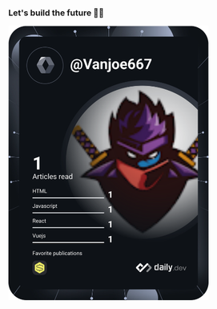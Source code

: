 ### Let's build the future ✌🏻

<!--
**vanjoe667/vanjoe667** is a ✨ _special_ ✨ repository because its `README.md` (this file) appears on your GitHub profile.

Here are some ideas to get you started:

- 🔭 I’m currently working on ...
- 🌱 I’m currently learning ...
- 👯 I’m looking to collaborate on ...
- 🤔 I’m looking for help with ...
- 💬 Ask me about ...
- 📫 How to reach me: ...
- 😄 Pronouns: ...
- ⚡ Fun fact: ...
-->

<a href="https://app.daily.dev/Vanjoe667"><img src="https://github.com/vanjoe667/vanjoe667/blob/main/devcard.svg" width="400" alt="Joel Ajide's Dev Card"/></a>
